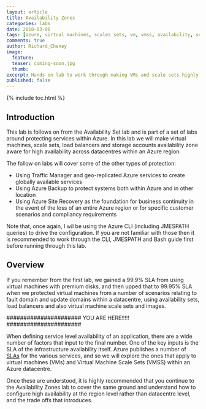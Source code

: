 ```yaml
---
layout: article
title: Availability Zones
categories: labs
date: 2018-03-06
tags: [azure, virtual machines, scales sets, vm, vmss, availability, set, zones, load balancer, storage, protect]
comments: true
author: Richard_Cheney
image:
  feature: 
  teaser: coming-soon.jpg
  thumb: 
excerpt: Hands on lab to work through making VMs and scale sets highly available between Azure datacentres within a region.
published: false
---
```

{% include toc.html %}

## Introduction

This lab is follows on from the Availability Set lab and is part of a set of labs around protecting services within Azure.  In this lab we will make virtual machines, scale sets, load balancers and storage accounts availability zone aware for high availability across datacentres within an Azure region.  

The follow on labs will cover some of the other types of protection:

* Using Traffic Manager and geo-replicated Azure services to create globally available services
* Using Azure Backup to protect systems both within Azure and in other location
* Using Azure Site Recovery as the foundation for business continuity in the event of the loss of an entire Azure region or for specific customer scenarios and compliancy requirements

Note that, once again, I wil be using the Azure CLI (including JMESPATH queries) to drive the configuration.  If you are not familiar with those then it is recommended to work through the CLI, JMESPATH and Bash guide first before running through this lab.

## Overview

If you remember from the first lab, we gained a 99.9% SLA from using virtual machines with premium disks, and then upped that to 99.95% SLA when we protected virtual machines from a number of scenarios relating to fault domain and update domains within a datacentre, using availability sets, load balancers and also virtual machine scale sets and images.

######################
YOU ARE HERE!!!!!
######################

When defining service level availability of an application, there are a wide number of factors that input to the final number.  One of the key inputs is the SLA of the infrastructure availability itself. Azure publishes a number of [SLAs](https://azure.microsoft.com/en-gb/support/legal/sla/) for the various services, and so we will explore the ones that apply to virtual machines (VMs) and Virtual Machine Scale Sets (VMSS) within an Azure datacentre.

Once these are understood, it is highly recommended that you continue to the Availability Zones lab to cover the same ground and understand how to configure high availability at the region level rather than datacentre level, and the trade offs that introduces.


